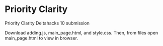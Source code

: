 # Priority Clarity
Priority Clarity Deltahacks 10 submission

Download adding.js, main_page.html, and style.css. Then, from files open main_page.html to view in browser.

